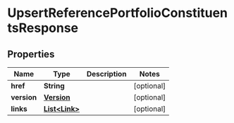 
# UpsertReferencePortfolioConstituentsResponse

## Properties
Name | Type | Description | Notes
------------ | ------------- | ------------- | -------------
**href** | **String** |  |  [optional]
**version** | [**Version**](Version.md) |  |  [optional]
**links** | [**List&lt;Link&gt;**](Link.md) |  |  [optional]



